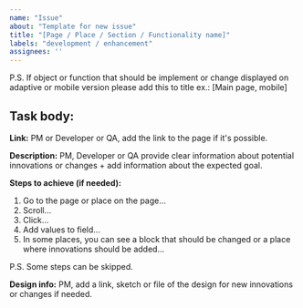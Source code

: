 ```yaml
---
name: "Issue"
about: "Template for new issue"
title: "[Page / Place / Section / Functionality name]"
labels: "development / enhancement"
assignees: ''
---
```

P.S. If object or function that should be implement or change displayed on adaptive or mobile version please add this to title ex.: [Main page, mobile] 

Task body:
---
**Link:** PM or Developer or QA, add the link to the page if it's possible.

**Description:** PM, Developer or QA provide clear information about potential innovations or changes + add information about the expected goal.

**Steps to achieve (if needed):**
1. Go to the page or place on the page...
2. Scroll...
3. Click... 
4. Add values to field...
5. In some places, you can see a block that should be changed or a place where innovations should be added...

P.S. Some steps can be skipped.

**Design info:** PM, add a link, sketch or file of the design for new innovations or changes if needed.
